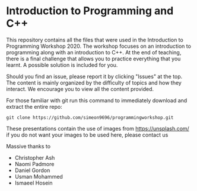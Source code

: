# Introduction to Programming and C++

This repository contains all the files that were used in the Introduction to Programming Workshop 2020. The workshop focuses on an introduction to programming along with an introduction to C++. At the end of teaching, there is a final challenge that allows you to practice everything that you learnt. A possible solution is included for you.

Should you find an issue, please report it by clicking "Issues" at the top. The content is mainly organized by the difficulty of topics and how they interact. We encourage you to view all the content provided.

For those familiar with git run this command to immediately download and extract the entire repo:

```
git clone https://github.com/simeon9696/programmingworkshop.git
```


These presentations contain the use of images from https://unsplash.com/ if you do not want your images to be used here, please contact us

Massive thanks to 
- Christopher Ash
- Naomi Padmore
- Daniel Gordon
- Usman Mohammed
- Ismaeel Hosein
